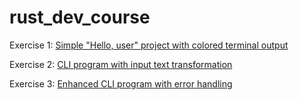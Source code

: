 # rust_dev_course
Exercise 1: [Simple "Hello, user" project with colored terminal output](lesson-01/src/main.rs)

Exercise 2: [CLI program with input text transformation](lesson-02/src/main.rs) 

Exercise 3: [Enhanced CLI program with error handling](lesson-03/src/main.rs) 
